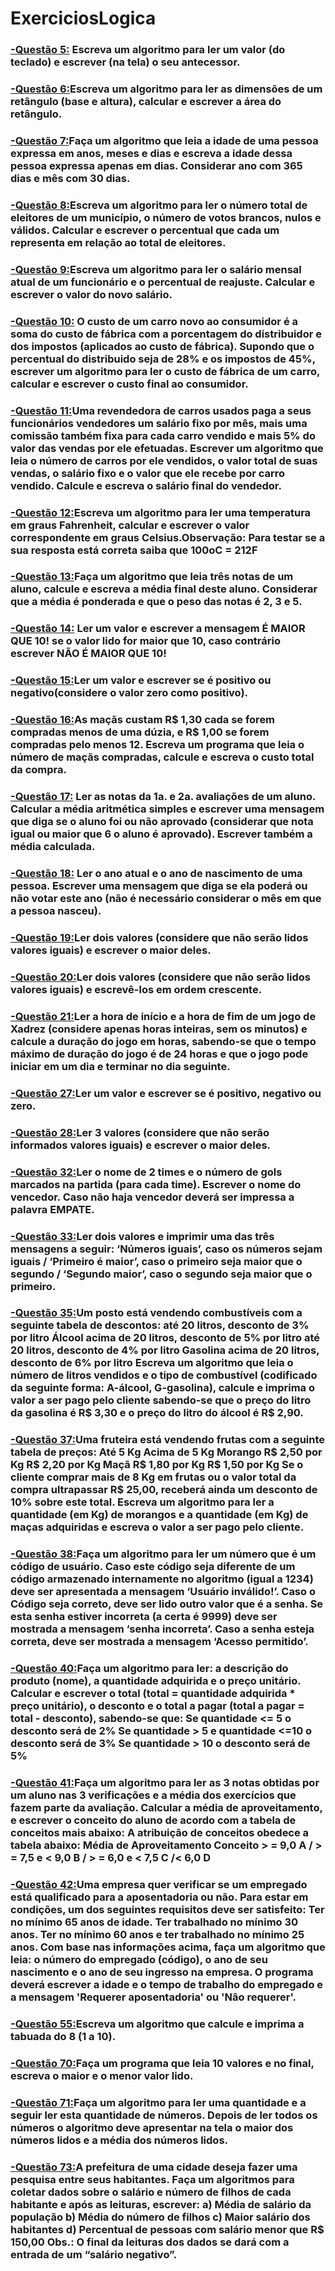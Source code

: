 # ExerciciosLogica

### [-Questão 5:](https://github.com/ErikTakeuti/ExerciciosLogica/blob/main/Lista%20de%20exerc%C3%ADcios%20de%20l%C3%B3gica/Q5.por) Escreva um algoritmo para ler um valor (do teclado) e escrever (na tela) o seu antecessor.

### [-Questão 6:](https://github.com/ErikTakeuti/ExerciciosLogica/blob/main/Lista%20de%20exerc%C3%ADcios%20de%20l%C3%B3gica/Q6.por)Escreva um algoritmo para ler as dimensões de um retângulo (base e altura), calcular e escrever a área do retângulo.

### [-Questão 7:](https://github.com/ErikTakeuti/ExerciciosLogica/blob/main/Lista%20de%20exerc%C3%ADcios%20de%20l%C3%B3gica/Q7.por)Faça um algoritmo que leia a idade de uma pessoa expressa em anos, meses e dias e escreva a idade dessa pessoa expressa apenas em dias. Considerar ano com 365 dias e mês com 30 dias.

### [-Questão 8:](https://github.com/ErikTakeuti/ExerciciosLogica/blob/main/Lista%20de%20exerc%C3%ADcios%20de%20l%C3%B3gica/Q8.por)Escreva um algoritmo para ler o número total de eleitores de um município, o número de votos brancos, nulos e válidos. Calcular e escrever o percentual que cada um representa em relação ao total de eleitores.

### [-Questão 9:](https://github.com/ErikTakeuti/ExerciciosLogica/blob/main/Lista%20de%20exerc%C3%ADcios%20de%20l%C3%B3gica/Q9.por)Escreva um algoritmo para ler o salário mensal atual de um funcionário e o percentual de reajuste. Calcular e escrever o valor do novo salário.

### [-Questão 10:](https://github.com/ErikTakeuti/ExerciciosLogica/blob/main/Lista%20de%20exerc%C3%ADcios%20de%20l%C3%B3gica/Q10.por) O custo de um carro novo ao consumidor é a soma do custo de fábrica com a porcentagem do distribuidor e dos impostos (aplicados ao custo de fábrica). Supondo que o percentual do distribuido seja de 28% e os impostos de 45%, escrever um algoritmo para ler o custo de fábrica de um carro, calcular e escrever o custo final ao consumidor.

### [-Questão 11:](https://github.com/ErikTakeuti/ExerciciosLogica/blob/main/Lista%20de%20exerc%C3%ADcios%20de%20l%C3%B3gica/Q11.por)Uma revendedora de carros usados paga a seus funcionários vendedores um salário fixo por mês, mais uma comissão também fixa para cada carro vendido e mais 5% do valor das vendas por ele efetuadas. Escrever um algoritmo que leia o número de carros por ele vendidos, o valor total de suas vendas, o salário fixo e o valor que ele recebe por carro vendido. Calcule e escreva o salário final do vendedor.

### [-Questão 12:](https://github.com/ErikTakeuti/ExerciciosLogica/blob/main/Lista%20de%20exerc%C3%ADcios%20de%20l%C3%B3gica/Q12.por)Escreva um algoritmo para ler uma temperatura em graus Fahrenheit, calcular e escrever o valor correspondente em graus Celsius.Observação: Para testar se a sua resposta está correta saiba que 100oC = 212F

### [-Questão 13:](https://github.com/ErikTakeuti/ExerciciosLogica/blob/main/Lista%20de%20exerc%C3%ADcios%20de%20l%C3%B3gica/Q13.por)Faça um algoritmo que leia três notas de um aluno, calcule e escreva a média final deste aluno. Considerar que a média é ponderada e que o peso das notas é 2, 3 e 5.

### [-Questão 14:](https://github.com/ErikTakeuti/ExerciciosLogica/blob/main/Lista%20de%20exerc%C3%ADcios%20de%20l%C3%B3gica/Q14.por) Ler um valor e escrever a mensagem É MAIOR QUE 10! se o valor lido for maior que 10, caso contrário escrever NÃO É MAIOR QUE 10!

### [-Questão 15:](https://github.com/ErikTakeuti/ExerciciosLogica/blob/main/Lista%20de%20exerc%C3%ADcios%20de%20l%C3%B3gica/Q15.por)Ler um valor e escrever se é positivo ou negativo(considere o valor zero como positivo).

### [-Questão 16:](https://github.com/ErikTakeuti/ExerciciosLogica/blob/main/Lista%20de%20exerc%C3%ADcios%20de%20l%C3%B3gica/Q16.por)As maçãs custam R$ 1,30 cada se forem compradas menos de uma dúzia, e R$ 1,00 se forem compradas pelo menos 12. Escreva um programa que leia o número de maçãs compradas, calcule e escreva o custo total da compra.

### [-Questão 17:](https://github.com/ErikTakeuti/ExerciciosLogica/blob/main/Lista%20de%20exerc%C3%ADcios%20de%20l%C3%B3gica/Q17.por) Ler as notas da 1a. e 2a. avaliações de um aluno. Calcular a média aritmética simples e escrever uma mensagem que diga se o aluno foi ou não aprovado (considerar que nota igual ou maior que 6 o aluno é aprovado). Escrever também a média calculada.

### [-Questão 18:](https://github.com/ErikTakeuti/ExerciciosLogica/blob/main/Lista%20de%20exerc%C3%ADcios%20de%20l%C3%B3gica/Q18.por) Ler o ano atual e o ano de nascimento de uma pessoa. Escrever uma mensagem que diga se ela poderá ou não votar este ano (não é necessário considerar o mês em que a pessoa nasceu).

### [-Questão 19:](https://github.com/ErikTakeuti/ExerciciosLogica/blob/main/Lista%20de%20exerc%C3%ADcios%20de%20l%C3%B3gica/Q19.por)Ler dois valores (considere que não serão lidos valores iguais) e escrever o maior deles.

### [-Questão 20:](https://github.com/ErikTakeuti/ExerciciosLogica/blob/main/Lista%20de%20exerc%C3%ADcios%20de%20l%C3%B3gica/Q20.por)Ler dois valores (considere que não serão lidos valores iguais) e escrevê-los em ordem crescente.

### [-Questão 21:](https://github.com/ErikTakeuti/ExerciciosLogica/blob/main/Lista%20de%20exerc%C3%ADcios%20de%20l%C3%B3gica/Q21.por)Ler a hora de início e a hora de fim de um jogo de Xadrez (considere apenas horas inteiras, sem os minutos) e calcule a duração do jogo em horas, sabendo-se que o tempo máximo de duração do jogo é de 24 horas e que o jogo pode iniciar em um dia e terminar no dia seguinte.

### [-Questão 27:](https://github.com/ErikTakeuti/ExerciciosLogica/blob/main/Lista%20de%20exerc%C3%ADcios%20de%20l%C3%B3gica/Q27.por)Ler um valor e escrever se é positivo, negativo ou zero.

### [-Questão 28:](https://github.com/ErikTakeuti/ExerciciosLogica/blob/main/Lista%20de%20exerc%C3%ADcios%20de%20l%C3%B3gica/Q28.por)Ler 3 valores (considere que não serão informados valores iguais) e escrever o maior deles.

### [-Questão 32:](https://github.com/ErikTakeuti/ExerciciosLogica/blob/main/Lista%20de%20exerc%C3%ADcios%20de%20l%C3%B3gica/Q32.por)Ler o nome de 2 times e o número de gols marcados na partida (para cada time). Escrever o nome do vencedor. Caso não haja vencedor deverá ser impressa a palavra EMPATE.

### [-Questão 33:](https://github.com/ErikTakeuti/ExerciciosLogica/blob/main/Lista%20de%20exerc%C3%ADcios%20de%20l%C3%B3gica/Q33.por)Ler dois valores e imprimir uma das três mensagens a seguir: ‘Números iguais’, caso os números sejam iguais / ‘Primeiro é maior’, caso o primeiro seja maior que o segundo / ‘Segundo maior’, caso o segundo seja maior que o primeiro.

### [-Questão 35:](https://github.com/ErikTakeuti/ExerciciosLogica/blob/main/Lista%20de%20exerc%C3%ADcios%20de%20l%C3%B3gica/Q35.por)Um posto está vendendo combustíveis com a seguinte tabela de descontos: até 20 litros, desconto de 3% por litro Álcool acima de 20 litros, desconto de 5% por litro até 20 litros, desconto de 4% por litro Gasolina acima de 20 litros, desconto de 6% por litro Escreva um algoritmo que leia o número de litros vendidos e o tipo de combustível (codificado da seguinte forma: A-álcool, G-gasolina), calcule e imprima o valor a ser pago pelo cliente sabendo-se que o preço do litro da gasolina é R$ 3,30 e o preço do litro do álcool é R$ 2,90.

### [-Questão 37:](https://github.com/ErikTakeuti/ExerciciosLogica/blob/main/Lista%20de%20exerc%C3%ADcios%20de%20l%C3%B3gica/Q37.por)Uma fruteira está vendendo frutas com a seguinte tabela de preços: Até 5 Kg Acima de 5 Kg Morango R$ 2,50 por Kg R$ 2,20 por Kg Maçã R$ 1,80 por Kg R$ 1,50 por Kg Se o cliente comprar mais de 8 Kg em frutas ou o valor total da compra ultrapassar R$ 25,00, receberá ainda um desconto de 10% sobre este total. Escreva um algoritmo para ler a quantidade (em Kg) de morangos e a quantidade (em Kg) de maças adquiridas e escreva o valor a ser pago pelo cliente.

### [-Questão 38:](https://github.com/ErikTakeuti/ExerciciosLogica/blob/main/Lista%20de%20exerc%C3%ADcios%20de%20l%C3%B3gica/Q38.por)Faça um algoritmo para ler um número que é um código de usuário. Caso este código seja diferente de um código armazenado internamente no algoritmo (igual a 1234) deve ser apresentada a mensagem ‘Usuário inválido!’. Caso o Código seja correto, deve ser lido outro valor que é a senha. Se esta senha estiver incorreta (a certa é 9999) deve ser mostrada a mensagem ‘senha incorreta’. Caso a senha esteja correta, deve ser mostrada a mensagem ‘Acesso permitido’.

### [-Questão 40:](https://github.com/ErikTakeuti/ExerciciosLogica/blob/main/Lista%20de%20exerc%C3%ADcios%20de%20l%C3%B3gica/Q40.por)Faça um algoritmo para ler: a descrição do produto (nome), a quantidade adquirida e o preço unitário. Calcular e escrever o total (total = quantidade adquirida * preço unitário), o desconto e o total a pagar (total a pagar = total - desconto), sabendo-se que: Se quantidade <= 5 o desconto será de 2% Se quantidade > 5 e quantidade <=10 o desconto será de 3% Se quantidade > 10 o desconto será de 5%

### [-Questão 41:](https://github.com/ErikTakeuti/ExerciciosLogica/blob/main/Lista%20de%20exerc%C3%ADcios%20de%20l%C3%B3gica/Q41.por)Faça um algoritmo para ler as 3 notas obtidas por um aluno nas 3 verificações e a média dos exercícios que fazem parte da avaliação. Calcular a média de aproveitamento, e escrever o conceito do aluno de acordo com a tabela de conceitos mais abaixo: A atribuição de conceitos obedece a tabela abaixo: Média de Aproveitamento Conceito > = 9,0 A  / > = 7,5 e < 9,0 B / > = 6,0 e < 7,5 C /< 6,0 D

### [-Questão 42:](https://github.com/ErikTakeuti/ExerciciosLogica/blob/main/Lista%20de%20exerc%C3%ADcios%20de%20l%C3%B3gica/Q42.por)Uma empresa quer verificar se um empregado está qualificado para a aposentadoria ou não. Para estar em condições, um dos seguintes requisitos deve ser satisfeito: Ter no mínimo 65 anos de idade. Ter trabalhado no mínimo 30 anos. Ter no mínimo 60 anos e ter trabalhado no mínimo 25 anos. Com base nas informações acima, faça um algoritmo que leia: o número do empregado (código), o ano de seu nascimento e o ano de seu ingresso na empresa. O programa deverá escrever a idade e o tempo de trabalho do empregado e a mensagem 'Requerer aposentadoria' ou 'Não requerer'.

### [-Questão 55:](https://github.com/ErikTakeuti/ExerciciosLogica/blob/main/Lista%20de%20exerc%C3%ADcios%20de%20l%C3%B3gica/Q55.por)Escreva um algoritmo que calcule e imprima a tabuada do 8 (1 a 10).

### [-Questão 70:](https://github.com/ErikTakeuti/ExerciciosLogica/blob/main/Lista%20de%20exerc%C3%ADcios%20de%20l%C3%B3gica/Q70.por)Faça um programa que leia 10 valores e no final, escreva o maior e o menor valor lido.

### [-Questão 71:](https://github.com/ErikTakeuti/ExerciciosLogica/blob/main/Lista%20de%20exerc%C3%ADcios%20de%20l%C3%B3gica/Q71.por)Faça um algoritmo para ler uma quantidade e a seguir ler esta quantidade de números. Depois de ler todos os números o algoritmo deve apresentar na tela o maior dos números lidos e a média dos números lidos.

### [-Questão 73:](https://github.com/ErikTakeuti/ExerciciosLogica/blob/main/Lista%20de%20exerc%C3%ADcios%20de%20l%C3%B3gica/Q73.por)A prefeitura de uma cidade deseja fazer uma pesquisa entre seus habitantes. Faça um algoritmos para coletar dados sobre o salário e número de filhos de cada habitante e após as leituras, escrever: a) Média de salário da população b) Média do número de filhos c) Maior salário dos habitantes d) Percentual de pessoas com salário menor que R$ 150,00 Obs.: O final da leituras dos dados se dará com a entrada de um “salário negativo”.

